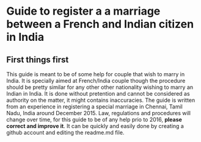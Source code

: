 # Guide to register a a marriage between a French and Indian citizen in India

## First things first
This guide is meant to be of some help for couple that wish to marry in India. It is specially aimed at French/India couple though the procedure should be pretty similar for any other other nationality wishing to marry an Indian in India. It is done without pretention and cannot be considered as authority on the matter, it might contains inaccuracies. The guide is written from an experience in registering a special marriage in Chennai, Tamil Nadu, India around December 2015. Law, regulations and procedures will change over time, for this guide to be of any help prio to 2016, **please correct and improve it**. It can be quickly and easily done by creating a github account and editing the readme.md file.

